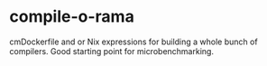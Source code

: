 # compile-o-rama
cmDockerfile and or Nix expressions for building a whole bunch of compilers.  Good starting point for microbenchmarking.
